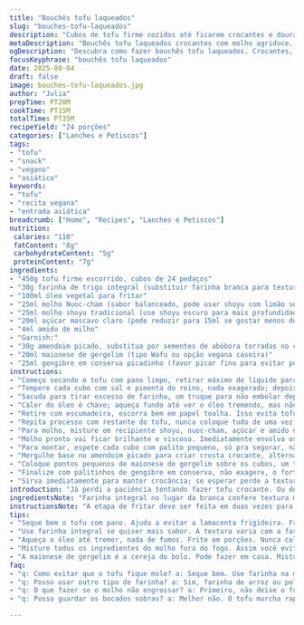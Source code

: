 ```yaml
---
title: "Bouchês tofu laqueados"
slug: "bouches-tofu-laqueados"
description: "Cubos de tofu firme cozidos até ficarem crocantes e dourados, envolvidos em molho agridoce com toque de gengibre marinado e crocância de amendoim. Pancada na textura, equilíbrio de umami com doce e salgado. Toque especial de maionese de gergelim para um contraste cremoso. Estratégia de cozinhar em partes para manter crocância, molho feito fora do fogo para controlar ponto sem engrossar demais. Versão sem lactose, sem oleaginosas substituindo amendoim por sementes de girassol. Dá para brincar trocando farinha por fécula ou polvilho para variar crocância e cor. Temperos na ponta, atenção no gengibre que pode dominar. Receita para petisco ou entrada com jeito asiático, prática e com truques para não errar a textura do tofu."
metaDescription: "Bouchês tofu laqueados crocantes com molho agridoce. Uma explosão de texturas e sabores. Aprenda essa receita irresistível e prática."
ogDescription: "Descubra como fazer bouchês tofu laqueados. Crocantes, com molho agridoce e toques de gengibre. Uma delícia que impressiona."
focusKeyphrase: "bouchês tofu laqueados"
date: 2025-08-04
draft: false
image: bouches-tofu-laqueados.jpg
author: "Julia"
prepTime: PT20M
cookTime: PT15M
totalTime: PT35M
recipeYield: "24 porções"
categories: ["Lanches e Petiscos"]
tags:
- "tofu"
- "snack"
- "vegano"
- "asiático"
keywords:
- "tofu"
- "recita vegana"
- "entrada asiática"
breadcrumb: ["Home", "Recipes", "Lanches e Petiscos"]
nutrition: 
 calories: "110"
 fatContent: "8g"
 carbohydrateContent: "5g"
 proteinContent: "7g"
ingredients:
- "450g tofu firme escorrido, cubos de 24 pedaços"
- "30g farinha de trigo integral (substituir farinha branca para textura mais rústica)"
- "100ml óleo vegetal para fritar"
- "25ml molho Nuoc-cham (sabor balanceado, pode usar shoyu com limão se sem molho vietnamita)"
- "25ml molho shoyu tradicional (use shoyu escuro para mais profundidade)"
- "20ml açúcar mascavo claro (pode reduzir para 15ml se gostar menos doce)"
- "4ml amido de milho"
- "Garnish:"
- "30g amendoim picado, substitua por sementes de abóbora torradas no caso de alergia"
- "20ml maionese de gergelim (tipo Wafu ou opção vegana caseira)"
- "25ml gengibre em conserva picadinho (favor picar fino para evitar pedaços duros demais)"
instructions:
- "Começo secando o tofu com pano limpo, retirar máximo de líquido para resultado crocante, senão vira mingau na frigideira."
- "Tempere cada cubo com sal e pimenta do reino, nada exagerado; depois enfarinhe levemente, sem empanar pesado - farinha demais esconde o tofu, fica massa."
- "Sacuda para tirar excesso de farinha, um truque para não embolar depois."
- "Calor do óleo é chave; aqueça fundo até ver o óleo tremendo, mas não fumegando. Frite metade do tofu até dourar, sons de chiado forte e tons amarelados indicam hora de virar."
- "Retire com escumadeira, escorra bem em papel toalha. Isso evita tofu encharcado, aprendi do jeito duro."
- "Repita processo com restante do tofu, nunca coloque tudo de uma vez ou óleo vai esfriar e tofu vai absorver gordura."
- "Para molho, misture em recipiente shoyu, nuoc-cham, açúcar e amido de milho. Leve ao fogo baixo, mexendo rápido para engrossar, não pode virar meleca nem ficar líquido."
- "Molho pronto vai ficar brilhante e viscoso. Imediatamente envolva os cubos, cuidado para não quebrar tofu."
- "Para montar, espete cada cubo com palito pequeno, só pra segurar, não espete demais pois suco pode escapar."
- "Mergulhe base no amendoim picado para criar crosta crocante, alternativa com sementes torradas é legal, mantém crocância e sabor."
- "Coloque pontos pequenos de maionese de gergelim sobre os cubos, um toque que não pesa e casa bem com gengibre."
- "Finalize com palitinhos de gengibre em conserva, não exagere, o forte demais mascara a delicadeza do tofu."
- "Sirva imediatamente para manter crocância; se esperar perde a textura e vira mole. Reaquecimento não recomendado."
introduction: "Já perdi a paciência tentando fazer tofu crocante. Ou desmancha, ou gruda na frigideira, ou vira uma lama gordurosa. A sacada é o ressecamento prévio do tofu e não exagerar na farinha. Se usar farinha de trigo integral, o sabor fica mais interessante, um leve amarguinho que equilibra o doce do molho. Tofu firme é crucial, não pegue aquele meio mole de mercado. O truque do óleo quente salvou minhas tentativas; se o óleo estiver morno, o tofu suga e perde a crocância. Sobre a montagem: nem pense em colocar gengibre demais, já que ele é uma bomba de sabor. A maionese de gergelim traz suavidade no meio desse jogo de texturas. Pode substituir o amendoim por sementes de abóbora ou girassol pra versão sem oleaginosas. Muito cuidado ao engrossar o molho, que não deve grudar, só dar brilho e envolver. Aprendi na prática que controlar o fogo é mais importante que cronometrar. Serve bem numa festa, mas o ideal é comer na hora, porque rapidinho o tofu perde a crocância e fica melado. E não esqueça: palitinhos na mão, que senão a maionese suja tudo rápido."
ingredientsNote: "Farinha integral no lugar da branca confere textura mais áspera, mas farinha branca garante crocância equilibrada. Se não tiver nuoc-cham, misture shoyu comum com limão e um pouco de açúcar; não vai exatamente igual, mas segura o sabor. Açúcar mascavo pode ser substituído por melado ou mel, ajustando o dulçor à gosto, mas evite açúcar refinado que perde o corpo do molho. Tofu firme é essencial, e secá-lo bem antes da preparação evita ambiente gorduroso e pegajoso. A maionese de gergelim oferece contraste cremoso e sabor torrado, faça em casa misturando tahine, limão e óleo se quiser versão vegana. Amendoim oferece crunch e sabor de noz; para alergia, sementes de abóbora torradas dão resultado surpreendente, trazendo crocância sem comprometer o sabor."
instructionsNote: "A etapa de fritar deve ser feita em duas vezes para óleo não esfriar; isso mantém o tofu crocante e menos oleoso. Ouça o som do chiado do óleo, se começar a chiar baixo, óleo está frio e tofu absorve gordura demais. Após tirar da fritura, coloque em papel toalha imediatamente para escoar o óleo aberto. O molho deve ser preparado em fogo baixo, mexendo sempre para engrossar e brilhar, sem deixar talhar ou empelotar o amido de milho. Incorporar o tofu à mistura do molho com cuidado para não quebrar as peças. Montagem é questão de timing, mergulhar no amendoim para aderir o crocante na base e finalizar com maionese e gengibre, que traz suculência e frescor. Gengibre em conserva deve estar picado fino para não se sobressair, uma pitada suficiente. Sirva na sequência, pois o processo inverso (tornar mais crocante novamente) não funciona, o tofu amolece rápido com molho."
tips:
- "Seque bem o tofu com pano. Ajuda a evitar a lamacenta frigideira. Fritar sempre em óleo quente. O som do chiado certo é fundamental; se ficar baixo vai absorver gordura. Dias de temperatura alta, escolha o óleo; fritura deve ser rápida e eficiente."
- "Use farinha integral se quiser mais sabor. A textura varia com a farinha. Cuidado, não exagere na quantidade. Apenas uma leve camada, senão perde a crocância. Experimente também com polvilho; fica legal e traz outra cor."
- "Aqueça o óleo até tremer, nada de fumos. Frite em porções. Nunca coloque tudo de uma vez; o óleo resfria, o tofu fica pesado. Olhe a cor, o dourado é o sinal. Retire e coloque em papel toalha para drenar."
- "Misture todos os ingredientes do molho fora do fogo. Assim você evita que o amido empelote. O molho não deve grudar. Fique de olho na viscosidade; brilho é o que queremos. Cubra os cubos com cuidado, não desmanchar."
- "A maionese de gergelim é a cereja do bolo. Pode fazer em casa. Misture tahine, limão e um bom óleo. No final, não esqueça do gengibre. Apenas um toque, ou vai esconder o tofu. O equilíbrio é tudo."
faq:
- "q: Como evitar que o tofu fique mole? a: Seque bem. Use farinha na medida certa. Frite em porções. Sempre em óleo bem quente, isso garante a crocância."
- "q: Posso usar outro tipo de farinha? a: Sim, farinha de arroz ou polvilho são boas alternativas. Cada tipo traz uma textura diferente. Mas ajuste a quantidade."
- "q: O que fazer se o molho não engrossar? a: Primeiro, não deixe o fogo alto demais. Misture bem. Se ainda não der certo, um pouco mais de amido pode ajudar."
- "q: Posso guardar os bocados sobras? a: Melhor não. O tofu murcha rapidinho. Se precisar, coloque em recipiente bem fechado e consuma rápido. Não é ideal refrigerar por muito tempo."

---
```

